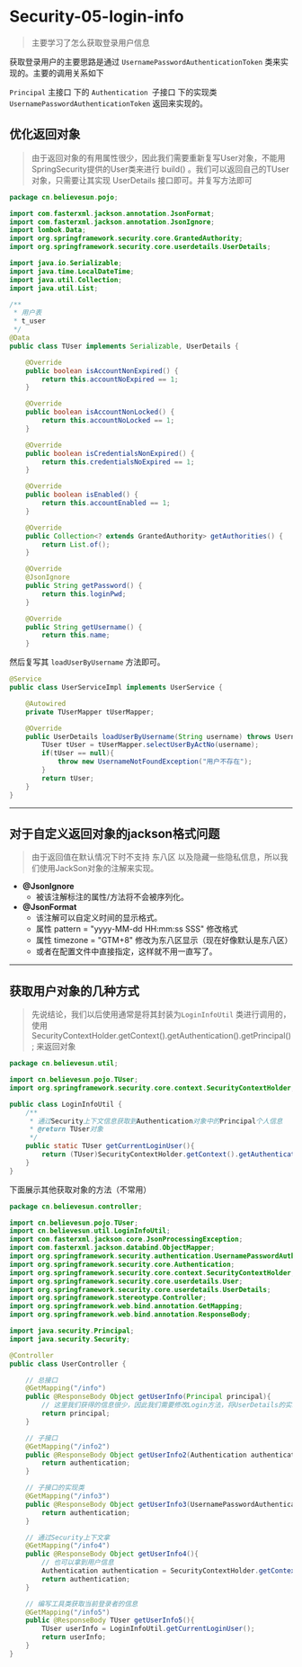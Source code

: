 # Security-05-login-info

> 主要学习了怎么获取登录用户信息

获取登录用户的主要思路是通过 `UsernamePasswordAuthenticationToken` 类来实现的。主要的调用关系如下

`Principal` 主接口 下的 `Authentication `子接口 下的实现类 `UsernamePasswordAuthenticationToken` 返回来实现的。

## 优化返回对象

> 由于返回对象的有用属性很少，因此我们需要重新复写User对象，不能用SpringSecurity提供的User类来进行 build() 。我们可以返回自己的TUser对象，只需要让其实现 UserDetails 接口即可。并复写方法即可

```java
package cn.believesun.pojo;

import com.fasterxml.jackson.annotation.JsonFormat;
import com.fasterxml.jackson.annotation.JsonIgnore;
import lombok.Data;
import org.springframework.security.core.GrantedAuthority;
import org.springframework.security.core.userdetails.UserDetails;

import java.io.Serializable;
import java.time.LocalDateTime;
import java.util.Collection;
import java.util.List;

/**
 * 用户表
 * t_user
 */
@Data
public class TUser implements Serializable, UserDetails {

    @Override
    public boolean isAccountNonExpired() {
        return this.accountNoExpired == 1;
    }

    @Override
    public boolean isAccountNonLocked() {
        return this.accountNoLocked == 1;
    }

    @Override
    public boolean isCredentialsNonExpired() {
        return this.credentialsNoExpired == 1;
    }

    @Override
    public boolean isEnabled() {
        return this.accountEnabled == 1;
    }

    @Override
    public Collection<? extends GrantedAuthority> getAuthorities() {
        return List.of();
    }

    @Override
    @JsonIgnore
    public String getPassword() {
        return this.loginPwd;
    }

    @Override
    public String getUsername() {
        return this.name;
    }

```



然后复写其 `loadUserByUsername` 方法即可。

```java
@Service
public class UserServiceImpl implements UserService {

    @Autowired
    private TUserMapper tUserMapper;

    @Override
    public UserDetails loadUserByUsername(String username) throws UsernameNotFoundException{
        TUser tUser = tUserMapper.selectUserByActNo(username);
        if(tUser == null){
            throw new UsernameNotFoundException("用户不存在");
        }
        return tUser;
    }
}
```



---



##  对于自定义返回对象的jackson格式问题

> 由于返回值在默认情况下时不支持 东八区 以及隐藏一些隐私信息，所以我们使用JackSon对象的注解来实现。

- **@JsonIgnore**
  - 被该注解标注的属性/方法将不会被序列化。
- **@JsonFormat**
  - 该注解可以自定义时间的显示格式。
  - 属性 pattern = "yyyy-MM-dd HH:mm:ss SSS" 修改格式
  - 属性 timezone = "GTM+8" 修改为东八区显示（现在好像默认是东八区）
  - 或者在配置文件中直接指定，这样就不用一直写了。


---



## 获取用户对象的几种方式

> 先说结论，我们以后使用通常是将其封装为`LoginInfoUtil` 类进行调用的，使用SecurityContextHolder.getContext().getAuthentication().getPrincipal(); 来返回对象

```java
package cn.believesun.util;

import cn.believesun.pojo.TUser;
import org.springframework.security.core.context.SecurityContextHolder;

public class LoginInfoUtil {
    /**
     * 通过Security上下文信息获取到Authentication对象中的Principal个人信息
     * @return TUser对象
     */
    public static TUser getCurrentLoginUser(){
        return (TUser)SecurityContextHolder.getContext().getAuthentication().getPrincipal();
    }
}
```



下面展示其他获取对象的方法（不常用）

```java
package cn.believesun.controller;

import cn.believesun.pojo.TUser;
import cn.believesun.util.LoginInfoUtil;
import com.fasterxml.jackson.core.JsonProcessingException;
import com.fasterxml.jackson.databind.ObjectMapper;
import org.springframework.security.authentication.UsernamePasswordAuthenticationToken;
import org.springframework.security.core.Authentication;
import org.springframework.security.core.context.SecurityContextHolder;
import org.springframework.security.core.userdetails.User;
import org.springframework.security.core.userdetails.UserDetails;
import org.springframework.stereotype.Controller;
import org.springframework.web.bind.annotation.GetMapping;
import org.springframework.web.bind.annotation.ResponseBody;

import java.security.Principal;
import java.security.Security;

@Controller
public class UserController {

    // 总接口
    @GetMapping("/info")
    public @ResponseBody Object getUserInfo(Principal principal){
        // 这里我们获得的信息很少，因此我们需要修改Login方法，将UserDetails的实现从SpringSecurity的User变为自定义的TUser对象
        return principal;
    }

    // 子接口
    @GetMapping("/info2")
    public @ResponseBody Object getUserInfo2(Authentication authentication)  {
        return authentication;
    }

    // 子接口的实现类
    @GetMapping("/info3")
    public @ResponseBody Object getUserInfo3(UsernamePasswordAuthenticationToken authentication){
        return authentication;
    }

    // 通过Security上下文拿
    @GetMapping("/info4")
    public @ResponseBody Object getUserInfo4(){
        // 也可以拿到用户信息
        Authentication authentication = SecurityContextHolder.getContext().getAuthentication();
        return authentication;
    }

    // 编写工具类获取当前登录者的信息
    @GetMapping("/info5")
    public @ResponseBody TUser getUserInfo5(){
        TUser userInfo = LoginInfoUtil.getCurrentLoginUser();
        return userInfo;
    }
}

```

